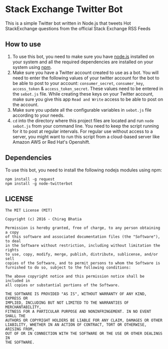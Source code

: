 Stack Exchange Twitter Bot
=================================

This is a simple Twitter bot written in Node.js that tweets Hot StackExchange questions from the official Stack Exchange RSS Feeds

How to use
-----------
1. To use this bot, you need to make sure you have [node.js](https://nodejs.org/) installed on your system and all the required dependencies are installed on your system using [npm](https://www.npmjs.com/).
2. Make sure you have a Twitter account created to use as a bot. You will need to enter the following values of your twitter account for the bot to be able to post to your account: `consumer_secret`, `consumer_key`, `access_token` & `access_token_secret`. These values need to be entered in the `sebot.js` file. While creating these keys on your Twitter account, make sure you give this app `Read and Write` access to be able to post on the account.
3. Make sure you update all the configurable variables in `sebot.js` file according to your needs.
4. `cd` into the directory where this project files are located and run `node sebot.js` from your command line. You need to keep the script running for it to post at regular intervals. For regular use without access to a server, you might want to run this script from a cloud-based server like Amazon AWS or Red Hat's Openshift.

Dependencies
------------
To use this bot, you need to install the following nodejs modules using npm:

```
npm install -g request
npm install -g node-twitterbot
```

LICENSE
--------
```
The MIT License (MIT)

Copyright (c) 2016 - Chirag Bhatia

Permission is hereby granted, free of charge, to any person obtaining a copy
of this software and associated documentation files (the "Software"), to deal
in the Software without restriction, including without limitation the rights
to use, copy, modify, merge, publish, distribute, sublicense, and/or sell
copies of the Software, and to permit persons to whom the Software is
furnished to do so, subject to the following conditions:

The above copyright notice and this permission notice shall be included in
all copies or substantial portions of the Software.

THE SOFTWARE IS PROVIDED "AS IS", WITHOUT WARRANTY OF ANY KIND, EXPRESS OR
IMPLIED, INCLUDING BUT NOT LIMITED TO THE WARRANTIES OF MERCHANTABILITY,
FITNESS FOR A PARTICULAR PURPOSE AND NONINFRINGEMENT. IN NO EVENT SHALL THE
AUTHORS OR COPYRIGHT HOLDERS BE LIABLE FOR ANY CLAIM, DAMAGES OR OTHER
LIABILITY, WHETHER IN AN ACTION OF CONTRACT, TORT OR OTHERWISE, ARISING FROM,
OUT OF OR IN CONNECTION WITH THE SOFTWARE OR THE USE OR OTHER DEALINGS IN
THE SOFTWARE.
```